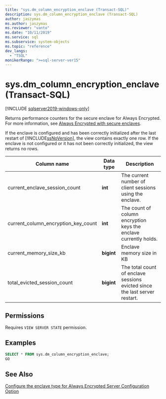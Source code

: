 ```yaml
---
title: "sys.dm_column_encryption_enclave (Transact-SQL)"
description: sys.dm_column_encryption_enclave (Transact-SQL)
author: jaszymas
ms.author: jaszymas
ms.reviewer: "vanto"
ms.date: "10/11/2019"
ms.service: sql
ms.subservice: system-objects
ms.topic: "reference"
dev_langs:
  - "TSQL"
monikerRange: ">=sql-server-ver15"
---
```

# sys.dm_column_encryption_enclave (Transact-SQL)
[!INCLUDE [sqlserver2019-windows-only](../../includes/applies-to-version/sqlserver2019-windows-only.md)]

Returns performance counters for the secure enclave for Always Encrypted. For more information, see [Always Encrypted with secure enclaves](../security/encryption/always-encrypted-enclaves.md).

If the enclave is configured and has been correctly initialized after the last restart of [!INCLUDE[ssNoVersion](../../includes/ssnoversion-md.md)], the view contains exactly one row. If the enclave is not configured or it has not been correctly initialized, the view returns no rows. 

|Column name|Data type|Description|  
|-----------------|---------------|-----------------|  
|current_enclave_session_count|**int**|The current number of client sessions using the enclave.|  
|current_column_encryption_key_count|**int**|The count of column encryption keys the enclave currently holds.|  
|current_memory_size_kb|**bigint**|Enclave memory size in KB|  
|total_evicted_session_count|**bigint**|The total count of enclave sessions evicted since the last server restart.|   
  
## Permissions  
Requires `VIEW SERVER STATE` permission.   
  
## Examples  
 
```sql  
SELECT * FROM sys.dm_column_encryption_enclave;  
GO  
```  
  
## See Also  
 [Configure the enclave type for Always Encrypted Server Configuration Option](../../database-engine/configure-windows/configure-column-encryption-enclave-type.md)
  
  
